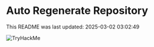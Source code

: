 # Auto Regenerate Repository

This README was last updated: 2025-03-02 03:02:49

 ![TryHackMe](https://tryhackme.com/badge/533634)